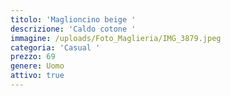 ```yaml
---
titolo: 'Maglioncino beige '
descrizione: 'Caldo cotone '
immagine: /uploads/Foto_Maglieria/IMG_3879.jpeg
categoria: 'Casual '
prezzo: 69
genere: Uomo
attivo: true
---
```


